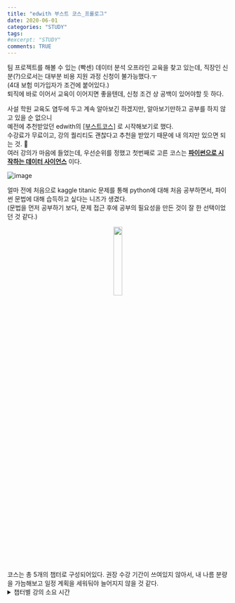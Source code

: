 ```yaml
---
title: "edwith 부스트 코스_프롤로그"
date: 2020-06-01
categories: "STUDY"
tags:
#excerpt: "STUDY"
comments: TRUE
---
```



팀 프로젝트를 해볼 수 있는 (빡센) 데이터 분석 오프라인 교육을 찾고 있는데, 직장인 신분(?)으로서는 대부분 비용 지원 과정 신청이 불가능했다.ㅜ  
(4대 보험 미가입자가 조건에 붙어있다.)  
퇴직에 바로 이어서 교육이 이어지면 좋을텐데, 신청 조건 상 공백이 있어야할 듯 하다.  

사설 학원 교육도 염두에 두고 계속 알아보긴 하겠지만, 알아보기만하고 공부를 하지 않고 있을 순 없으니  
예전에 추천받았던 edwith의 [[부스트코스]](https://www.edwith.org/boost-course/intro) 로 시작해보기로 했다.  
수강료가 무료이고, 강의 퀄리티도 괜찮다고 추천을 받았기 때문에 내 의지만 있으면 되는 것. :muscle:  
여러 강의가 마음에 들었는데, 우선순위를 정했고 첫번째로 고른 코스는 [**파이썬으로 시작하는 데이터 사이언스**](https://www.edwith.org/boostcourse-ds-510/joinLectures/28137) 이다.  

![image](https://user-images.githubusercontent.com/50826051/83374966-3f7be800-a408-11ea-8567-a120ecf47875.png)  

얼마 전에 처음으로 kaggle titanic 문제를 통해 python에 대해 처음 공부하면서, 파이썬 문법에 대해 습득하고 싶다는 니즈가 생겼다.  
(문법을 먼저 공부하기 보다, 문제 접근 후에 공부의 필요성을 만든 것이 잘 한 선택이었던 것 같다.)  

<center><img src= "https://user-images.githubusercontent.com/50826051/83375342-8b7b5c80-a409-11ea-80e4-e3935dbafcb4.png" width="20%"></center>  
코스는 총 5개의 챕터로 구성되어있다.
권장 수강 기간이 쓰여있지 않아서, 내 나름 분량을 가늠해보고 일정 계획을 세워둬야 늘어지지 않을 것 같다.  
  
  

<details>
    <summary>챕터별 강의 소요 시간</summary>

<!-- summary 아래 한칸 공백 두고 내용 삽입 -->

|챕터 제목|소제목|강의 소요 시간|  
|--|--|--|  
|1. 데이터 분석 환경 구성|1.1 무엇을 분석할 것인가? 데이터 분석을 위한 환경 만들기|03:03|
| |1.2 아나콘다 소개 및 주피터 노트북 사용법|18:41| 
|2. 데이터 분석 준비하기|2.1 데이터 분석을 위한 파이썬 속성 코스|22:57|
| |2.2 판다스 치트시트를 활용한 기초 익히기|14:10|
| |2.3 파일 경로 설정 방법|10:37|
|3. 서울 종합병원 분포 확인하기|3.1 공공데이터 포털 및 분석할 데이터셋 소개|02:31|
| |3.2 공공데이터 로드하고 데이터 미리보기|10:46|
| |3.3 결측치 다루기|14:14|
| |3.4 수치 데이터 요약하기 - 기술통계 값 보기|13:46|
| |3.5 문자열 데이터 요약하기 - pandas 로 시각화 하기|09:40|
| |3.6 데이터 요약하기 - seaborn 으로 빈도수 시각화 하기|08:19|
| |3.7 원하는 데이터만 따로 추출해 오기 - 데이터 색인하기|14:48|
| |3.8 텍스트 데이터 전처리하기|20:09|
| |3.9 위경도 데이터 scatterplot 으로 표현하기|11:58|
| |3.10 folium 으로 위경도와 주소 데이터를 활용해 지도에 표현하기|16:09|
|4. 건강검진 데이터로 가설검정하기|4.1 라이브러리 로드하고 한글폰트 설정하기|06:19|
| |4.2 데이터셋 소개와 로드하기 - 가설세우기|14:05|
| |4.3 로드한 데이터의 결측치를 보고 요약, 집계하기 - info, isnull, value_counts|10:04|
| |4.4 groupBy와 pivot_table로 다양한 집계 연산 하기|18:25|
| |4.5 히스토그램으로 전체 수치 데이터를 한번에 시각화 하기|10:47|
| |4.6 데이터의 빈도수 시각화 하기(막대그래프1) - countplot|13:50|
| |4.7 수치형 vs 범주형 데이터의 시각화(막대그래프2) - barplot|10:41|
| |4.8 수치형 vs 범주형 데이터 선그래프로 그리기 - lineplot, pointplot|09:00|
| |4.9 데이터를 좀 더 자세히 표현하기 - boxplot, violinplot 그리기|18:22|
| |4.10 산점도(산포도)와 회귀선 상관관계 보기 - scatterplot, lmplot|22:08|
| |4.11 수치형 데이터의 분포를 표현하기 - distplot|18:13|
| |4.12 상관계수 - heatmap 으로 표현하기|21:50|
|5. K-beauty 온라인 판매분석|5.1 국가통계포털 데이터셋 소개|03:51|
| |5.2 데이터셋 로드하기|09:17|
| |5.3 데이터 전처리 - tidy data 만들기|06:33|
| |5.4 데이터 전처리 - 문자열 분리하고 데이터 타입 변경하기|13:29|
| |5.5 전체 상품군별 데이터로 연도별 증가추세 시각화 하기|10:29|
| |5.6 - 화장품 온라인 해외 직접 판매액 시각화|12:28|
| |5.7 - 패션 의류 온라인 해외 직접 판매액 시각화|06:00|
| |5.8 - 데이터 pivot table로 집계하고 heatmap 으로 표현하기|07:14|
| |5.9 - 전체상품군별 시각화|07:41|


</details>
